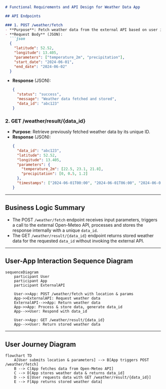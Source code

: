 ```markdown
# Functional Requirements and API Design for Weather Data App

## API Endpoints

### 1. POST /weather/fetch
- **Purpose**: Fetch weather data from the external API based on user input and store the results internally.
- **Request Body** (JSON):
  ```json
  {
    "latitude": 52.52,
    "longitude": 13.405,
    "parameters": ["temperature_2m", "precipitation"],
    "start_date": "2024-06-01",
    "end_date": "2024-06-02"
  }
  ```
- **Response** (JSON):
  ```json
  {
    "status": "success",
    "message": "Weather data fetched and stored",
    "data_id": "abc123"
  }
  ```

### 2. GET /weather/result/{data_id}
- **Purpose**: Retrieve previously fetched weather data by its unique ID.
- **Response** (JSON):
  ```json
  {
    "data_id": "abc123",
    "latitude": 52.52,
    "longitude": 13.405,
    "parameters": {
      "temperature_2m": [22.5, 23.1, 21.8],
      "precipitation": [0, 0.5, 1.2]
    },
    "timestamps": ["2024-06-01T00:00", "2024-06-01T06:00", "2024-06-01T12:00"]
  }
  ```

---

## Business Logic Summary
- The POST `/weather/fetch` endpoint receives input parameters, triggers a call to the external Open-Meteo API, processes and stores the response internally with a unique `data_id`.
- The GET `/weather/result/{data_id}` endpoint returns stored weather data for the requested `data_id` without invoking the external API.

---

## User-App Interaction Sequence Diagram

```mermaid
sequenceDiagram
    participant User
    participant App
    participant ExternalAPI

    User->>App: POST /weather/fetch with location & params
    App->>ExternalAPI: Request weather data
    ExternalAPI-->>App: Return weather data
    App->>App: Process & store data, generate data_id
    App-->>User: Respond with data_id

    User->>App: GET /weather/result/{data_id}
    App-->>User: Return stored weather data
```

---

## User Journey Diagram

```mermaid
flowchart TD
    A[User submits location & parameters] --> B[App triggers POST /weather/fetch]
    B --> C[App fetches data from Open-Meteo API]
    C --> D[App stores weather data & returns data_id]
    D --> E[User requests data with GET /weather/result/{data_id}]
    E --> F[App returns stored weather data]
```
```
